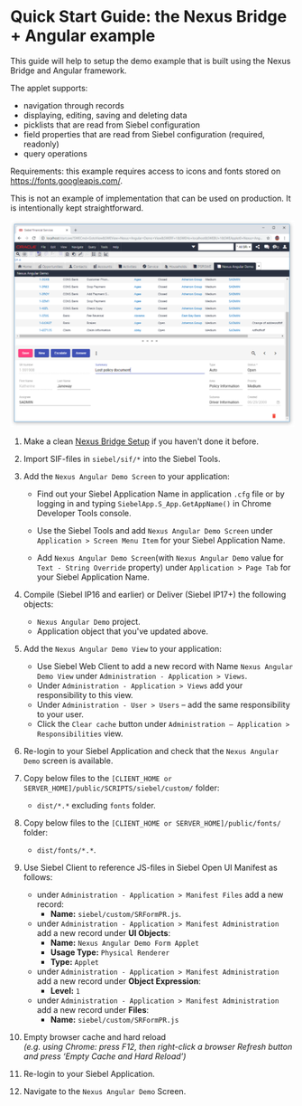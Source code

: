 # Quick Start Guide: the Nexus Bridge + Angular example

This guide will help to setup the demo example that is built using the Nexus Bridge and Angular framework.

The applet supports:
* navigation through records
* displaying, editing, saving and deleting data
* picklists that are read from Siebel configuration
* field properties that are read from Siebel configuration (required, readonly)
* query operations

Requirements: this example requires access to icons and fonts stored on https://fonts.googleapis.com/.

This is not an example of implementation that can be used on production. It is intentionally kept straightforward.

![result](images/form-demo.png)

1. Make a clean [Nexus Bridge Setup](/../../wiki/Setup-Nexus-Bridge) if you haven't done it before.

1. Import SIF-files in `siebel/sif/*` into the Siebel Tools.

1. Add the `Nexus Angular Demo Screen` to your application:

      * Find out your Siebel Application Name in application `.cfg` file or by logging in and typing `SiebelApp.S_App.GetAppName()` in Chrome Developer Tools console.
      
      * Use the Siebel Tools and add `Nexus Angular Demo Screen` under `Application > Screen Menu Item` for your Siebel Application Name.
      
      * Add `Nexus Angular Demo Screen`(with `Nexus Angular Demo` value for `Text - String Override` property) under `Application > Page Tab` for your Siebel Application Name.

1. Compile (Siebel IP16 and earlier) or Deliver (Siebel IP17+) the following objects: 
    * `Nexus Angular Demo` project.
    * Application object that you've updated above.

1. Add the `Nexus Angular Demo View` to your application:
      * Use Siebel Web Client to add a new record with Name `Nexus Angular Demo View` under `Administration - Application > Views`.
      * Under `Administration - Application > Views` add your responsibility to this view.
      * Under `Administration - User > Users` – add the same responsibility to your user.
      * Click the `Clear cache` button under `Administration – Application > Responsibilities` view.

1. Re-login to your Siebel Application and check that the `Nexus Angular Demo` screen is available.

1. Copy below files to the `[CLIENT_HOME or SERVER_HOME]/public/SCRIPTS/siebel/custom/` folder:
    * `dist/*.*` excluding `fonts` folder.

1. Copy below files to the `[CLIENT_HOME or SERVER_HOME]/public/fonts/` folder:
    * `dist/fonts/*.*`.

1. Use Siebel Client to reference JS-files in Siebel Open UI Manifest as follows:
	  * under `Administration - Application > Manifest Files` add a new record: 
        * **Name:** `siebel/custom/SRFormPR.js`.
	  * under `Administration - Application > Manifest Administration` add a new record under **UI Objects**: 
        * **Name:** `Nexus Angular Demo Form Applet`
        * **Usage Type:** `Physical Renderer`
        * **Type:** `Applet`
	  * under `Administration - Application > Manifest Administration` add a new record under **Object Expression**: 
        * **Level:** `1`
	  * under `Administration - Application > Manifest Administration` add a new record under **Files**: 
        * **Name:** `siebel/custom/SRFormPR.js`

1. Empty browser cache and hard reload
   <br>*(e.g. using Chrome: press F12, then right-click a browser Refresh button and press ‘Empty Cache and Hard Reload’)*

1. Re-login to your Siebel Application.

1. Navigate to the `Nexus Angular Demo` Screen.
